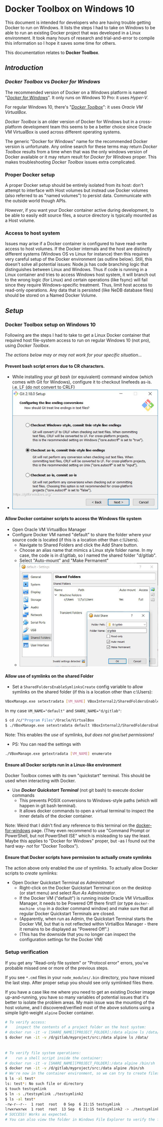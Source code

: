 # Docker Toolbox on Windows 10

This document is intended for developers who are having trouble getting Docker to run on Windows. It lists the steps I had to take on Windows to be able to run an existing Docker project that was developed in a Linux environment. It took many hours of research and trial-and-error to compile this information so I hope it saves some time for others.

This documentation relates to **Docker Toolbox**.

## ***Introduction***

### *Docker Toolbox* vs *Docker for Windows*

The recommended version of Docker on a Windows platform is named "*[Docker for Windows](https://store.docker.com/editions/community/docker-ce-desktop-windows)*". It only runs on Windows 10 Pro: it uses *Hyper-V*.

For regular Windows 10, there's "*[Docker Toolbox](https://docs.docker.com/toolbox/overview/)*": it uses *Oracle VM VirtualBox*.

*Docker Toolbox* is an older version of Docker for Windows but in a cross-platform development team this seems to be a better choice since Oracle VM VirtualBox is used across different operating systems.

The generic "Docker for Windows" name for the recommended Docker version is unfortunate. Any online search for these terms may return *Docker Toolbox* results from a time when that was the only windows version of Docker available or it may return result for *Docker for Windows* proper. This makes troubleshooting *Docker Toolbox* issues extra complicated.


### Proper Docker setup

A proper Docker setup should be entirely isolated from its host: don't attempt to interface with Host volumes but instead use Docker volumes (also referred to as "named volumes") to persist data. Communicate with the outside world though APIs.

*However*, if you want your Docker container active during development, to be able to easily edit source files, a source directory is typically mounted as a Host volume.


### Access to host system

Issues may arise if a Docker container is configured to have read-write access to host volumes. If the Docker internals and the host are distinctly different systems (Windows OS vs Linux for instance) then this requires very careful setup of the Docker environment (as outline below). Still, this doesn't solve all potential issues: Node.js has code branching logic that distinguishes between Linux and Windows. Thus if code is running in a Linux container and tries to access Windows host system, it will branch out to the wrong logic (for Linux) and certain operations (like fsync) will fail since they require Windows-specific treatment. Thus, limit host access to read-only operations. Any data that is persisted (like NeDB database files) should be stored on a Named Docker Volume.


## ***Setup***

### Docker Toolbox setup on Windows 10

Following are the steps I had to take to get a Linux Docker container that required host file-system access to run on regular Windows 10 (not pro), using *Docker Toolbox*.

*The actions below may or may not work for your specific situation...*


#### Prevent bash script errors due to CR characters.

* While installing your *git bash* (or equivalent) command window (which comes with Git for Windows), configure it to checkout linefeeds as-is. i.e. LF (do not convert to CRLF)
* ![Git config screencapture](./git-config-lineendings.jpg)


#### Allow Docker container scripts to access the Windows file system

* Open Oracle VM VirtualBox Manager
* Configure Docker VM named "default" to share the folder where your source code is located (if this is a location other than c:\Users).
  * Navigate to Shared Folders and click the Add Share button.
  * Choose an alias name that mimics a Linux style folder name. In my case, the code is in d:\gitlab, so I named the shared folder "d/gitlab".
  * Select "Auto-mount" and "Make Permanent"
  * ![VirtualBox Shared Folder configuration](./virtualbox-docker-mount.jpg)


#### Allow use of symlinks on the shared Folder

* Set a `SharedFoldersEnableSymlinksCreate` config variable to allow symlinks on the shared folder (if this is a location other than c:\Users):
```bash
VBoxManage.exe setextradata [VM_NAME] VBoxInternal2/SharedFoldersEnableSymlinksCreate/[SHARE_NAME] 1
```
In my case `VM_NAME="default"` and `SHARE_NAME="d/gitlab"`:
```bash
$ cd /c/"Program Files"/Oracle/VirtualBox
$ ./VBoxManage.exe setextradata default VBoxInternal2/SharedFoldersEnableSymlinksCreate/d/gitlab 1
```
Note: This enables the *use* of symlinks, *but does not give/set permissions!*

* PS: You can read the settings with
```bash
./VBoxManage.exe getextradata [VM_NAME] enumerate
```


#### Ensure all Docker scripts run in a Linux-like environment

Docker Toolbox comes with its own "quickstart" terminal. This should be used when interacting with Docker.

* Use ***Docker Quickstart Terminal*** (not git bash) to execute docker commands
  * This prevents POSIX conversions to Windows-style paths (which will happen in git bash terminal).
  * It allows docker commands to open a virtual terminal to inspect the inner details of the docker container.

Note: Weird that I didn't find any reference to this terminal on the [docker-for-windows](https://docs.docker.com/docker-for-windows) page. (They even recommend to use "Command Prompt or PowerShell, but not PowerShell ISE" which is misleading to say the least. Maybe this applies to "Docker for Windows" proper, but -as I found out the hard way- *not* for "Docker Toolbox").


#### Ensure that Docker scripts have permission to actually create symlinks

The action above only enabled the *use* of symlinks. To actually allow Docker scripts to *create* symlinks:

* Open Docker Quickstart Terminal *as Administrator*!
  * Right-click on the Docker Quickstart Terminal icon on the desktop (or start menu) and select *Run As Administrator*. 
  * If the Docker VM ("default") is running inside Oracle VM VirtualBox Manager, it needs to be Powered Off there first!! (or type `docker-machine stop` in a docker command window) and make sure that all regular Docker Quickstart Terminals are closed.
  * (Apparently, when run as Admin, the Quickstart Terminal starts the Docker VM, but that is not reflected within VirtialBox Manager - there it remains to be displayed as  "Powered Off".)
  * (This has the downside that you no longer can inspect the configuration settings for the Docker VM)


### Setup verification

If you get any "Read-only file system" or "Protocol error" errors, you've probable missed one or more of the previous steps.

If you see `*.cmd` files in your `node_modules/.bin` directory, you have missed the last step. After proper setup you should see only symlinked files there.

If you have a case like me where you need to get an existing Docker image up-and-running, you have so many variables of potential issues that it's better to isolate the problem areas. My main issue was the mounting of the host volume, and I discovered/verified most of the above solutions using a simple light-weight `alpine` Docker container.

```bash
# To verify access:
#    inspect the contents of a project folder on the host system:
# docker run -it -v [SHARE_NAME][PROJECT_FOLDER]:/data alpine ls /data/
$ docker run -it -v /d/gitlab/myproject/src:/data alpine ls /data/


# To verify file system operations:
#    run a shell script inside the container:
# docker run -it -v [SHARE_NAME][PROJECT_FOLDER]:/data alpine /bin/sh
$ docker run -it -v /d/gitlab/myproject/src:/data alpine /bin/sh
# We're now in the container environment, so we can try to create files, create symlinks etc:
$ ls -al test*
ls: test*: No such file or directory
$ touch testsymlink
$ ln -s ./testsymlink ./testsymlink2
$ ls -al test*
-rw-r--r--  1 root  root   0 Sep  6 21:15 testsymlink
lrwxrwxrwx  1 root  root  13 Sep  6 21:15 testsymlink2 -> ./testsymlink
# SUCCESS! Works as expected.
# You can also view the folder in Windows File Explorer to verify the files are visible/accessible there
```
